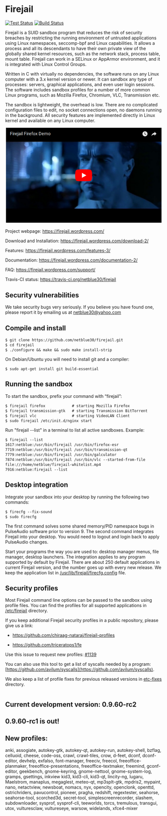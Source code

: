 # Firejail
[![Test Status](https://travis-ci.org/netblue30/firejail.svg?branch=master)](https://travis-ci.org/netblue30/firejail)
[![Build Status](https://gitlab.com/Firejail/firejail_ci/badges/master/pipeline.svg)](https://gitlab.com/Firejail/firejail_ci/pipelines/)

Firejail is a SUID sandbox program that reduces the risk of security breaches by restricting
the running environment of untrusted applications using Linux namespaces, seccomp-bpf
and Linux capabilities. It allows a process and all its descendants to have their own private
view of the globally shared kernel resources, such as the network stack, process table, mount table.
Firejail can work in a SELinux or AppArmor environment, and it is integrated with Linux Control Groups.

Written in C with virtually no dependencies, the software runs on any Linux computer with a 3.x kernel
version or newer. It can sandbox any type of processes: servers, graphical applications, and even
user login sessions. The software includes sandbox profiles for a number of more common Linux programs,
such as Mozilla Firefox, Chromium, VLC, Transmission etc.

The sandbox is lightweight, the overhead is low. There are no complicated configuration files to edit,
no socket connections open, no daemons running in the background. All security features are
implemented directly in Linux kernel and available on any Linux computer.

[![Firejail Firefox Demo](video.png)](https://www.youtube.com/watch?v=kCnAxD144nU)


Project webpage: https://firejail.wordpress.com/

Download and Installation: https://firejail.wordpress.com/download-2/

Features: https://firejail.wordpress.com/features-3/

Documentation: https://firejail.wordpress.com/documentation-2/

FAQ: https://firejail.wordpress.com/support/

Travis-CI status: https://travis-ci.org/netblue30/firejail


## Security vulnerabilities

We take security bugs very seriously. If you believe you have found one, please report it by emailing us at netblue30@yahoo.com

## Compile and install
`````
$ git clone https://github.com/netblue30/firejail.git
$ cd firejail
$ ./configure && make && sudo make install-strip
`````
On Debian/Ubuntu you will need to install git and a compiler:
`````
$ sudo apt-get install git build-essential
`````


## Running the sandbox

To start the sandbox, prefix your command with “firejail”:

`````
$ firejail firefox            # starting Mozilla Firefox
$ firejail transmission-gtk   # starting Transmission BitTorrent
$ firejail vlc                # starting VideoLAN Client
$ sudo firejail /etc/init.d/nginx start
`````
Run "firejail --list" in a terminal to list all active sandboxes. Example:
`````
$ firejail --list
1617:netblue:/usr/bin/firejail /usr/bin/firefox-esr
7719:netblue:/usr/bin/firejail /usr/bin/transmission-qt
7779:netblue:/usr/bin/firejail /usr/bin/galculator
7874:netblue:/usr/bin/firejail /usr/bin/vlc --started-from-file file:///home/netblue/firejail-whitelist.mp4
7916:netblue:firejail --list
`````

## Desktop integration

Integrate your sandbox into your desktop by running the following two commands:
`````
$ firecfg --fix-sound
$ sudo firecfg
`````

The first command solves some shared memory/PID namespace bugs in PulseAudio software prior to version 9.
The second command integrates Firejail into your desktop. You would need to logout and login back to apply
PulseAudio changes.

Start your programs the way you are used to: desktop manager menus, file manager, desktop launchers.
The integration applies to any program supported by default by Firejail. There are about 250 default applications
in current Firejail version, and the number goes up with every new release.
We keep the application list in [/usr/lib/firejail/firecfg.config](https://github.com/netblue30/firejail/blob/master/src/firecfg/firecfg.config) file.

## Security profiles

Most Firejail command line options can be passed to the sandbox using profile files.
You can find the profiles for all supported applications in [/etc/firejail](https://github.com/netblue30/firejail/tree/master/etc) directory.

If you keep additional Firejail security profiles in a public repository, please give us a link:

* https://github.com/chiraag-nataraj/firejail-profiles

* https://github.com/triceratops1/fe

Use this issue to request new profiles: [#1139](https://github.com/netblue30/firejail/issues/1139)

You can also use this tool to get a list of syscalls needed by a program: [https://github.com/avilum/syscalls](https://github.com/avilum/syscalls).

We also keep a list of profile fixes for previous released versions in [etc-fixes](https://github.com/netblue30/firejail/tree/master/etc-fixes) directory.
`````

`````
## Current development version: 0.9.60-rc2

## 0.9.60-rc1 is out!

## New profiles:
anki, assogiate, autokey-gtk, autokey-qt, autokey-run, autokey-shell, bzflag, celluoid, cheese, code-oss, crawl, crawl-tiles, crow, d-feet, dconf,
dconf-editor, devhelp, exfalso, font-manager, freeciv, freecol, freeoffice-planmaker, freeoffice-presentations, freeoffice-textmaker, freemind,
gconf-editor, geekbench, gnome-keyring, gnome-nettool, gnome-system-log, gramps, gsettings, inkview kid3, kid3-cli, kid3-qt, lincity-ng, lugaru,
Maelstrom, manaplus, megaglest, meteo-qt, mp3splt-gtk, mpdris2, mypaint, nano, netactview, newsboat, nomacs, nyx, opencity, openclonk, openttd, ostrichriders, pavucontrol,
pioneer, pragha, redshift, regextester, seahorse, seahorse-tool, scorched3d, secret-tool, simplescreenrecorder, slashem, subdownloader, sysprof,
sysprof-cli, teeworlds, torcs, tremulous, transgui, utox, vulturesclaw, vultureseye, warsow, widelands, xfce4-mixer
